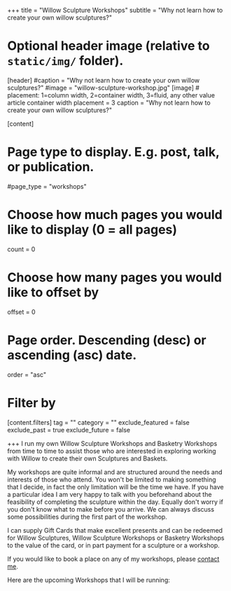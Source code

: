 +++
title = "Willow Sculpture Workshops"
subtitle = "Why not learn how to create your own willow sculptures?"
# Optional header image (relative to `static/img/` folder).
[header]
  #caption = "Why not learn how to create your own willow sculptures?"
  #image = "willow-sculpture-workshop.jpg"
[image]
	# placement: 1=column width, 2=container width, 3=fluid, any other value article container width
	placement = 3
	caption = "Why not learn how to create your own willow sculptures?"

[content]
  # Page type to display. E.g. post, talk, or publication.
  #page_type = "workshops"
  
  # Choose how much pages you would like to display (0 = all pages)
  count = 0
  
  # Choose how many pages you would like to offset by
  offset = 0

  # Page order. Descending (desc) or ascending (asc) date.
  order = "asc"

  # Filter by 
  [content.filters]
    tag = ""
    category = ""
    exclude_featured = false
    exclude_past = true
    exclude_future = false

+++
I run my own Willow Sculpture Workshops and Basketry Workshops from time to time 
to assist those who are interested in exploring working with Willow to create 
their own Sculptures and Baskets.

My workshops are quite informal and are structured around the needs and 
interests of those who attend. You won't be limited to making something 
that I decide, in fact the only limitation will be the time we have. If 
you have a particular idea I am very happy to talk with you beforehand 
about the feasibility of completing the sculpture within the day. Equally 
don't worry if you don't know what to make before you arrive. We can always 
discuss some possibilities during the first part of the workshop.

I can supply Gift Cards that make excellent presents and can be redeemed 
for Willow Sculptures, Willow Sculpture Workshops or Basketry Workshops to 
the value of the card, or in part payment for a sculpture or a workshop.

If you would like to book a place on any of my workshops, please [contact me](/#contact).

Here are the upcoming Workshops that I will be running:
